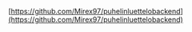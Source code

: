 [https://github.com/Mirex97/puhelinluettelobackend](https://github.com/Mirex97/puhelinluettelobackend)
